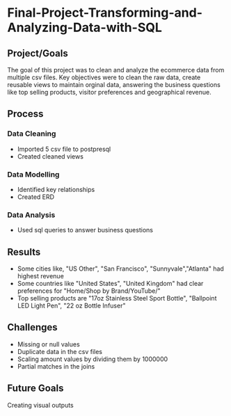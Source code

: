 # Final-Project-Transforming-and-Analyzing-Data-with-SQL

## Project/Goals

The goal of this project was to clean and analyze the ecommerce data from multiple csv files.
Key objectives were to clean the raw data, create reusable views to maintain orginal data, answering the business questions like top selling products, visitor preferences and geographical revenue.

## Process
### Data Cleaning
- Imported 5 csv file to postpresql
- Created cleaned views 
   
### Data Modelling
- Identified key relationships
- Created ERD
    
### Data Analysis   
- Used sql queries to answer business questions
    
## Results
- Some cities like, "US Other", "San Francisco", "Sunnyvale","Atlanta" had highest revenue
- Some countries like "United States", "United Kingdom" had clear preferences for "Home/Shop by Brand/YouTube/"
- Top selling products are "17oz Stainless Steel Sport Bottle", "Ballpoint LED Light Pen", "22 oz  Bottle Infuser"
  
## Challenges 
- Missing or null values
- Duplicate data in the csv files
- Scaling amount values by dividing them by 1000000
- Partial matches in the joins

## Future Goals
Creating visual outputs
